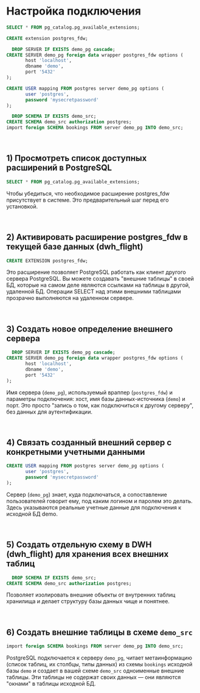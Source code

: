 # Настройка подключения 
```sql
SELECT * FROM pg_catalog.pg_available_extensions;

CREATE extension postgres_fdw;

  DROP SERVER IF EXISTS demo_pg cascade;
CREATE SERVER demo_pg foreign data wrapper postgres_fdw options (
	   host 'localhost',
	   dbname 'demo',
	   port '5432'
);

CREATE USER mapping FROM postgres server demo_pg options (
	   user 'postgres',
	   password 'mysecretpassword'
);

  DROP SCHEMA IF EXISTS demo_src;
CREATE SCHEMA demo_src authorization postgres;
import foreign SCHEMA bookings FROM server demo_pg INTO demo_src;
```

<br>
  
## 1) Просмотреть список доступных расширений в PostgreSQL
```sql
SELECT * FROM pg_catalog.pg_available_extensions;
```  
Чтобы убедиться, что необходимое расширение postgres_fdw присутствует в системе. Это предварительный шаг перед его установкой.

<br>
  
## 2) Активировать расширение postgres_fdw в текущей базе данных (dwh_flight)  
```sql
CREATE EXTENSION postgres_fdw;
```  
Это расширение позволяет PostgreSQL работать как клиент другого сервера PostgreSQL. Вы можете создавать "внешние таблицы" в своей БД, которые на самом деле являются ссылками на таблицы в другой, удаленной БД. Операции SELECT над этими внешними таблицами прозрачно выполняются на удаленном сервере.  

<br>
  
## 3) Создать новое определение внешнего сервера
```sql
  DROP SERVER IF EXISTS demo_pg cascade;
CREATE SERVER demo_pg foreign data wrapper postgres_fdw options (
	   host 'localhost',
	   dbname 'demo',
	   port '5432'
);
```  
Имя сервера (`demo_pg`), используемый враппер (`postgres_fdw`) и параметры подключения: хост, имя базы данных-источника (`demo`) и порт. Это просто "запись о том, как подключиться к другому серверу", без данных для аутентификации.  

<br>
  
## 4) Связать созданный внешний сервер с конкретными учетными данными
```sql
CREATE USER mapping FROM postgres server demo_pg options (
	   user 'postgres',
	   password 'mysecretpassword'
);
```  
Сервер (`demo_pg`) знает, куда подключаться, а сопоставление пользователей говорит ему, под каким логином и паролем это делать. Здесь указываются реальные учетные данные для подключения к исходной БД demo.

<br>
  
## 5) Создать отдельную схему в DWH (dwh_flight) для хранения всех внешних таблиц
```sql
  DROP SCHEMA IF EXISTS demo_src;
CREATE SCHEMA demo_src authorization postgres;
```
Позволяет изолировать внешние объекты от внутренних таблиц хранилища и делает структуру базы данных чище и понятнее.

<br>
  
## 6) Cоздать внешние таблицы в схеме `demo_src`
```sql
import foreign SCHEMA bookings FROM server demo_pg INTO demo_src;
```
PostgreSQL подключается к серверу `demo_pg`, читает метаинформацию (список таблиц, их столбцы, типы данных) из схемы `bookings` исходной базы `demo` и создает в вашей схеме `demo_src` одноименные внешние таблицы. Эти таблицы не содержат своих данных — они являются "окнами" в таблицы исходной БД.  

<br>
  
